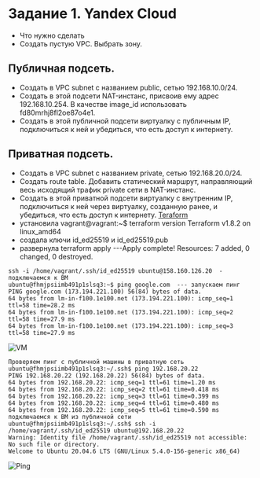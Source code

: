 # Задание 1. Yandex Cloud
- Что нужно сделать
- Создать пустую VPC. Выбрать зону.
## Публичная подсеть.
- Создать в VPC subnet с названием public, сетью 192.168.10.0/24.
- Создать в этой подсети NAT-инстанс, присвоив ему адрес 192.168.10.254. В качестве image_id использовать fd80mrhj8fl2oe87o4e1.
- Создать в этой публичной подсети виртуалку с публичным IP, подключиться к ней и убедиться, что есть доступ к интернету.
## Приватная подсеть.
- Создать в VPC subnet с названием private, сетью 192.168.20.0/24.
- Создать route table. Добавить статический маршрут, направляющий весь исходящий трафик private сети в NAT-инстанс.
- Создать в этой приватной подсети виртуалку с внутренним IP, подключиться к ней через виртуалку, созданную ранее, и убедиться, что есть доступ к интернету.
[Teraform]()
- установила
vagrant@vagrant:~$ terraform version
Terraform v1.8.2
on linux_amd64
- создала ключи id_ed25519 и id_ed25519.pub
- развернула terraform apply  ---Apply complete! Resources: 7 added, 0 changed, 0 destroyed.
```
ssh -i /home/vagrant/.ssh/id_ed25519 ubuntu@158.160.126.20  - подключаемся к ВМ
ubuntu@fhmjpsiimb491p1slsq3:~$ ping google.com  --- запускаем пинг
PING google.com (173.194.221.100) 56(84) bytes of data.
64 bytes from lm-in-f100.1e100.net (173.194.221.100): icmp_seq=1 ttl=58 time=28.2 ms
64 bytes from lm-in-f100.1e100.net (173.194.221.100): icmp_seq=2 ttl=58 time=27.9 ms
64 bytes from lm-in-f100.1e100.net (173.194.221.100): icmp_seq=3 ttl=58 time=27.9 ms
```
![VM]()

```
Проверяем пинг с публичной машины в приватную сеть
ubuntu@fhmjpsiimb491p1slsq3:~/.ssh$ ping 192.168.20.22
PING 192.168.20.22 (192.168.20.22) 56(84) bytes of data.
64 bytes from 192.168.20.22: icmp_seq=1 ttl=61 time=1.20 ms
64 bytes from 192.168.20.22: icmp_seq=2 ttl=61 time=0.418 ms
64 bytes from 192.168.20.22: icmp_seq=3 ttl=61 time=0.399 ms
64 bytes from 192.168.20.22: icmp_seq=4 ttl=61 time=0.480 ms
64 bytes from 192.168.20.22: icmp_seq=5 ttl=61 time=0.590 ms
подключаемся к ВМ из публичной сети
ubuntu@fhmjpsiimb491p1slsq3:~/.ssh$ ssh -i /home/vagrant/.ssh/id_ed25519 ubuntu@192.168.20.22
Warning: Identity file /home/vagrant/.ssh/id_ed25519 not accessible: No such file or directory.
Welcome to Ubuntu 20.04.6 LTS (GNU/Linux 5.4.0-156-generic x86_64)
```
![Ping]()
